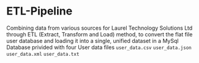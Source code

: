 # ETL-Pipeline
Combining data from various sources for Laurel Technology Solutions Ltd through ETL (Extract, Transform and Load) method, to convert the flat file user database and loading it into a single, unified dataset in a MySql Database
privided with four User data files 
``user_data.csv``
``user_data.json``
``user_data.xml``
``user_data.txt``
